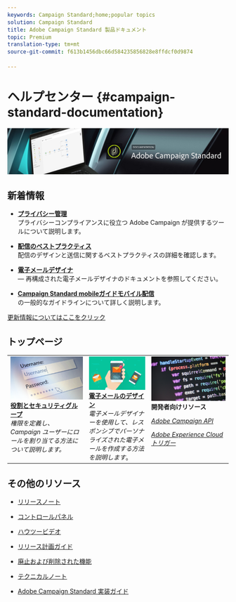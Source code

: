 ```yaml
---
keywords: Campaign Standard;home;popular topics
solution: Campaign Standard
title: Adobe Campaign Standard 製品ドキュメント
topic: Premium
translation-type: tm+mt
source-git-commit: f613b1456dbc66d584235856828e8ffdcf0d9874

---
```



# ヘルプセンター {#campaign-standard-documentation}

![](start/using/assets/banner_acs_doc.jpg)

## 新着情報

* **[プライバシー管理](https://helpx.adobe.com/campaign/kb/campaign-privacy.html)**<br/>プライバシーコンプライアンスに役立つ Adobe Campaign が提供するツールについて説明します。

* **[配信のベストプラクティス](https://helpx.adobe.com/campaign/kb/delivery-best-practices.html)**<br/>配信のデザインと送信に関するベストプラクティスの詳細を確認します。

* **[電子メールデザイナ](designing/using/designing-content-in-adobe-campaign.md)**<br/>— 再構成された電子メールデザイナのドキュメントを参照してください。

* **[Campaign Standard mobileガイドモバイル配信](https://helpx.adobe.com/campaign/kb/acs-mobile.html)**<br/>の一般的なガイドラインについて詳しく説明します。

[更新情報についてはここをクリック](rn/using/documentation-updates.md)

## トップページ

<table>
<tr>
  <td valign="top">
    <a href="administration/using/about-access-management.md">
      <img alt="役割" src="start/using/assets/roles.png"/>
    </a>
    <div>
    <a href="administration/using/about-access-management.md"><strong>役割とセキュリティグループ</strong></a>
    </div>
    <em>権限を定義し、Campaign ユーザーにロールを割り当てる方法について説明します。</em>
    <br>
  </td>
  <td valign="top">
    <a href="designing/using/designing-content-in-adobe-campaign.md">
      <img alt="デザイナー" src="start/using/assets/design.png" />
    </a>
    <div>
    <a href="designing/using/designing-content-in-adobe-campaign.md"><strong>電子メールのデザイン</strong></a>
    </div>
    <em>電子メールデザイナーを使用して、レスポンシブでパーソナライズされた電子メールを作成する方法を説明します</em>。 <br>
  </td>
  <td valign="top">
       <img alt="開発者" src="start/using/assets/dev.png" />
    <div>
    <strong>開発者向けリソース</strong>
    </div>
    <p><em><a href="api/using/about-campaign-standard-apis.md">Adobe Campaign API</a></em></p>
    <p><em><a href="integrating/using/about-adobe-experience-cloud-triggers.md">Adobe Experience Cloudトリガー</a></em></p>
    <br>
  </td>
</tr>
</table>


## その他のリソース

* [リリースノート](rn/using/release-notes.md)

* [コントロールパネル](https://docs.adobe.com/content/help/en/control-panel/using/control-panel-home.html)

* [ハウツービデオ](https://docs.adobe.com/content/help/en/campaign-learn/campaign-standard-tutorials/overview.html)

* [リリース計画ガイド](https://helpx.adobe.com/campaign/kb/acs-release-planning.html)

* [廃止および削除された機能](https://helpx.adobe.com/campaign/kb/acs-deprecated-and-removed-features.html)

* [テクニカルノート](https://helpx.adobe.com/campaign/kb/acs-article-list.html)

* [Adobe Campaign Standard 実装ガイド](https://helpx.adobe.com/campaign/kb/campaign-standard-implementation-guide.html)
